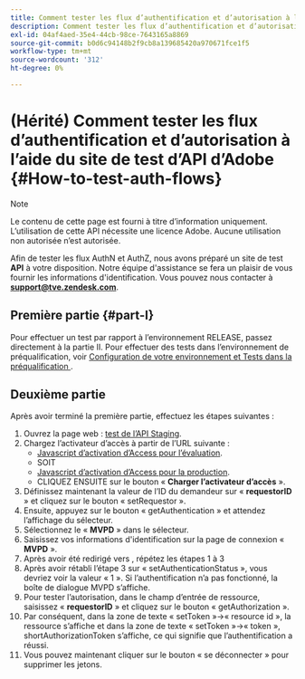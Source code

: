 ```yaml
---
title: Comment tester les flux d’authentification et d’autorisation à l’aide du site de test de l’API d’Adobe
description: Comment tester les flux d’authentification et d’autorisation à l’aide du site de test de l’API d’Adobe
exl-id: 04af4aed-35e4-44cb-98ce-7643165a8869
source-git-commit: b0d6c94148b2f9cb8a139685420a970671fce1f5
workflow-type: tm+mt
source-wordcount: '312'
ht-degree: 0%

---
```


# (Hérité) Comment tester les flux d’authentification et d’autorisation à l’aide du site de test d’API d’Adobe {#How-to-test-auth-flows}

>[!NOTE]
>
>Le contenu de cette page est fourni à titre d’information uniquement. L’utilisation de cette API nécessite une licence Adobe. Aucune utilisation non autorisée n’est autorisée.

Afin de tester les flux AuthN et AuthZ, nous avons préparé un site de test **API** à votre disposition. Notre équipe d&#39;assistance se fera un plaisir de vous fournir les informations d&#39;identification. Vous pouvez nous contacter à **support@tve.zendesk.com**.


## Première partie {#part-I}

Pour effectuer un test par rapport à l’environnement RELEASE, passez directement à la partie II.  Pour effectuer des tests dans l’environnement de préqualification, voir [ Configuration de votre environnement et Tests dans la préqualification ](/help/authentication/notes-technical/environments/setting-up-your-environment-and-testing-in-prequal.md).

## Deuxième partie

Après avoir terminé la première partie, effectuez les étapes suivantes :


1. Ouvrez la page web : [test de l’API Staging](https://sp.auth-staging.adobe.com/apitest/api.html).
1. Chargez l’activateur d’accès à partir de l’URL suivante :
   * [Javascript d’activation d’Access pour l’évaluation](https://entitlement.auth-staging.adobe.com/entitlement/js/AccessEnabler.js).
   * SOIT
   * [Javascript d’activation d’Access pour la production](https://entitlement.auth.adobe.com/entitlement/js/AccessEnabler.js).
   * CLIQUEZ ENSUITE sur le bouton « **Charger l’activateur d’accès** ».
1. Définissez maintenant la valeur de l’ID du demandeur sur « **requestorID** » et cliquez sur le bouton « setRequestor ».
1. Ensuite, appuyez sur le bouton « getAuthentication » et attendez l’affichage du sélecteur.
1. Sélectionnez le « **MVPD** » dans le sélecteur.
1. Saisissez vos informations d&#39;identification sur la page de connexion « **MVPD** ».
1. Après avoir été redirigé vers , répétez les étapes 1 à 3
1. Après avoir rétabli l’étape 3 sur « setAuthenticationStatus », vous devriez voir la valeur « 1 ». Si l’authentification n’a pas fonctionné, la boîte de dialogue MVPD s’affiche.
1. Pour tester l’autorisation, dans le champ d’entrée de ressource, saisissez « **requestorID** » et cliquez sur le bouton « getAuthorization ».
1. Par conséquent, dans la zone de texte « setToken »-\>« resource id », la ressource s’affiche et dans la zone de texte « setToken »-\>« token », shortAuthorizationToken s’affiche, ce qui signifie que l’authentification a réussi.
1. Vous pouvez maintenant cliquer sur le bouton « se déconnecter » pour supprimer les jetons.
